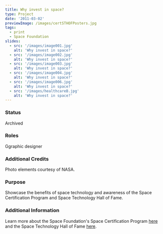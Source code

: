 ```yaml
---
title: Why invest in space?
type: Project
date: '2011-03-02'
previewImage: /images/certSTHOFPosters.jpg
tags:
  - print
  - Space Foundation
slides:
  - src: '/images/image001.jpg'
    alt: 'Why invest in space?'
  - src: '/images/image002.jpg'
    alt: 'Why invest in space?'
  - src: '/images/image003.jpg'
    alt: 'Why invest in space?'
  - src: '/images/image004.jpg'
    alt: 'Why invest in space?'
  - src: '/images/image006.jpg'
    alt: 'Why invest in space?'
  - src: '/images/healthcareB.jpg'
    alt: 'Why invest in space?'
---
```


### Status

Archived

### Roles

Ggraphic designer

### Additional Credits

Photo elements courtesy of NASA.

### Purpose

Showcase the benefits of space technology and awareness of the Space Certification Program and Space Technology Hall of Fame.

### Additional Information

Learn more about the Space Foundation's Space Certification Program [here](https://spacefoundation.org/programs/space-certification) and the Space Technology Hall of Fame [here](https://spacefoundation.org/programs/space-technology-hall-fame).
